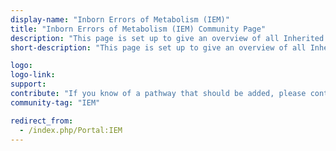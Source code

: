 ```yaml
---
display-name: "Inborn Errors of Metabolism (IEM)"
title: "Inborn Errors of Metabolism (IEM) Community Page"
description: "This page is set up to give an overview of all Inherited Metabolic Disorders (IMDs, also known as Inborn Errors of Metabolism (IEM). This page is also featured in the latest [NAR Database Issue on WikiPathways](https://doi.org/10.1093/nar/gkaa1024). **IMPORTANT**: the current list of pathways is based on the currently published (2014) 4th edition of the book ([ISBN 3642403360](https://www.wikipathways.org/index.php/Special:BookSources/3642403360) (978-3642403361)). There is a new edition(5) upcoming and the pathways in the new edition are being digitized in a collaboration with the chapter authors, but these have no been made public yet, and therefore do not show up here."
short-description: "This page is set up to give an overview of all Inherited Metabolic Disorders (IMDs, also known as Inborn Errors of Metabolism (IEM). This portal is also featured in the latest NAR Database Issue on WikiPathways."

logo: 
logo-link: 
support: 
contribute: "If you know of a pathway that should be added, please contact Denise Slenter (denise.slenter[AT]maastrichtuniversity.nl)."
community-tag: "IEM"

redirect_from:
  - /index.php/Portal:IEM
---
```

